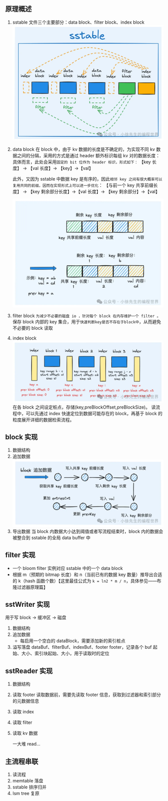 ## 原理概述

1. sstable 文件三个主要部分：data block、filter block、index block
   ![alt text](image-16.png)
2. data block
   在 block 中，由于 kv 数据的长度是不确定的，为实现不同 kv 数据之间的分隔，采用的方式是通过 header 额外标识每组 kv 对的数据长度：
   具体而言，此处会采用`固定的 bit 位作为 header 标识，形式如下：`
   【key 长度】 -> 【val 长度】-> 【key】->【val】

   此外，又因为 sstable 中数据 key 是有序的，因此`相邻 key 之间有很大概率可以复用共同的前缀，因而在实现形式上可以进一步优化`：
   【与前一个 key 共享前缀长度】 -> 【key 剩余部分长度】->【val 长度】-> 【key 剩余部分】->【val】

   ![kv 对数据在 block 内的存储组织形式](image-14.png)

3. filter block
   `为减少不必要的磁盘 io ，针对每个 block 在内存维护一个 filter 。`
   保存 block 内部的 key 集合，用于`快速判断key是否不存在于block中`，从而避免不必要的 block 读取
4. index block
   ![alt text](image-15.png)
   在各 block 之间设定桩点，存储(key,preBlockOffset,preBlockSize)。
   读流程中，可以先通过 index 快速定位到数据可能存在的 block，再基于 block 的粒度展开详细的数据检索流程。

## block 实现

1. 数据结构
2. 追加数据
   ![alt text](image-17.png)
3. 导出数据
   当 block 内数据大小达到阈值或者写流程结束时，block 内的数据会被整合到 sstable 的全局 data buffer 中

## filter 实现

- 一个 bloom filter 实例对应 sstable 中的一个 data block
- 根据 m（预期的 bitmap 长度）和 n（当前已有的数据 key 数量）推导出合适的 k（hash 函数个数）【这里最佳公式为 `k = ln2 * m / n`，具体参见——布隆过滤器原理篇】

## sstWriter 实现

用于写 block -> 缓冲区 -> 磁盘

1. 数据结构
2. 追加数据
   - 每启用一个空白的 dataBlock，需要添加新的索引桩点
3. 溢写落盘
   dataBuf、filterBuf、indexBuf、footer
   footer，记录各个 buf 起始、大小、索引块起始、大小，用于读取时的定位

## sstReader 实现

1. 数据结构
2. 读取 footer
   读取数据前，需要先读取 footer 信息，获取到过滤器和索引部分的元数据信息
3. 读取 index
4. 读取 filter
5. 读取 kv 数据

   一大堆 read...

## 主流程串联

1. 读流程
2. memtable 落盘
3. sstable 排序归并
4. lsm tree 复原
